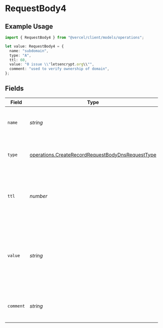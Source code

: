 # RequestBody4

## Example Usage

```typescript
import { RequestBody4 } from "@vercel/client/models/operations";

let value: RequestBody4 = {
  name: "subdomain",
  type: "A",
  ttl: 60,
  value: "0 issue \\"letsencrypt.org\\"",
  comment: "used to verify ownership of domain",
};
```

## Fields

| Field     | Type                                                                                                                 | Required           | Description                                                                                                   | Example                            |
| --------- | -------------------------------------------------------------------------------------------------------------------- | ------------------ | ------------------------------------------------------------------------------------------------------------- | ---------------------------------- |
| `name`    | _string_                                                                                                             | :heavy_check_mark: | A subdomain name or an empty string for the root domain.                                                      | subdomain                          |
| `type`    | [operations.CreateRecordRequestBodyDnsRequestType](../../models/operations/createrecordrequestbodydnsrequesttype.md) | :heavy_check_mark: | The type of record, it could be one of the valid DNS records.                                                 |                                    |
| `ttl`     | _number_                                                                                                             | :heavy_minus_sign: | The TTL value. Must be a number between 60 and 2147483647. Default value is 60.                               | 60                                 |
| `value`   | _string_                                                                                                             | :heavy_check_mark: | A CAA record to specify which Certificate Authorities (CAs) are allowed to issue certificates for the domain. | 0 issue \"letsencrypt.org\"        |
| `comment` | _string_                                                                                                             | :heavy_minus_sign: | A comment to add context on what this DNS record is for                                                       | used to verify ownership of domain |
